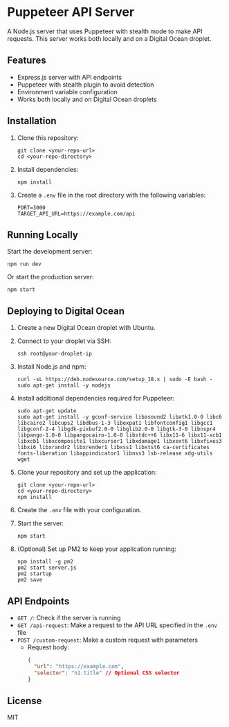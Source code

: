 # Puppeteer API Server

A Node.js server that uses Puppeteer with stealth mode to make API requests. This server works both locally and on a Digital Ocean droplet.

## Features

- Express.js server with API endpoints
- Puppeteer with stealth plugin to avoid detection
- Environment variable configuration
- Works both locally and on Digital Ocean droplets

## Installation

1. Clone this repository:

   ```
   git clone <your-repo-url>
   cd <your-repo-directory>
   ```

2. Install dependencies:

   ```
   npm install
   ```

3. Create a `.env` file in the root directory with the following variables:
   ```
   PORT=3000
   TARGET_API_URL=https://example.com/api
   ```

## Running Locally

Start the development server:

```
npm run dev
```

Or start the production server:

```
npm start
```

## Deploying to Digital Ocean

1. Create a new Digital Ocean droplet with Ubuntu.

2. Connect to your droplet via SSH:

   ```
   ssh root@your-droplet-ip
   ```

3. Install Node.js and npm:

   ```
   curl -sL https://deb.nodesource.com/setup_18.x | sudo -E bash -
   sudo apt-get install -y nodejs
   ```

4. Install additional dependencies required for Puppeteer:

   ```
   sudo apt-get update
   sudo apt-get install -y gconf-service libasound2 libatk1.0-0 libc6 libcairo2 libcups2 libdbus-1-3 libexpat1 libfontconfig1 libgcc1 libgconf-2-4 libgdk-pixbuf2.0-0 libglib2.0-0 libgtk-3-0 libnspr4 libpango-1.0-0 libpangocairo-1.0-0 libstdc++6 libx11-6 libx11-xcb1 libxcb1 libxcomposite1 libxcursor1 libxdamage1 libxext6 libxfixes3 libxi6 libxrandr2 libxrender1 libxss1 libxtst6 ca-certificates fonts-liberation libappindicator1 libnss3 lsb-release xdg-utils wget
   ```

5. Clone your repository and set up the application:

   ```
   git clone <your-repo-url>
   cd <your-repo-directory>
   npm install
   ```

6. Create the `.env` file with your configuration.

7. Start the server:

   ```
   npm start
   ```

8. (Optional) Set up PM2 to keep your application running:
   ```
   npm install -g pm2
   pm2 start server.js
   pm2 startup
   pm2 save
   ```

## API Endpoints

- `GET /`: Check if the server is running
- `GET /api-request`: Make a request to the API URL specified in the `.env` file
- `POST /custom-request`: Make a custom request with parameters
  - Request body:
    ```json
    {
      "url": "https://example.com",
      "selector": "h1.title" // Optional CSS selector
    }
    ```

## License

MIT
